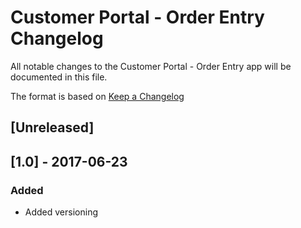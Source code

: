 # Customer Portal - Order Entry Changelog
All notable changes to the Customer Portal - Order Entry app will be documented in this file.

The format is based on [Keep a Changelog](http://keepachangelog.com/en/1.0.0/)

## [Unreleased]

## [1.0] - 2017-06-23
### Added
- Added versioning
